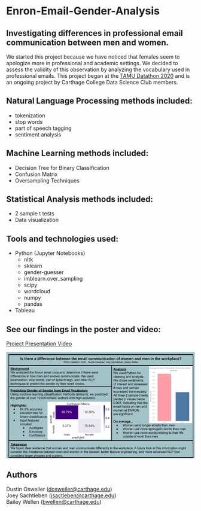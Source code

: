 # Enron-Email-Gender-Analysis
## Investigating differences in professional email communication between men and women.  

We started this project because we have noticed that females seem to apologize more in professional and academic settings. We decided to assess the validity of this observation by analyzing the vocabulary used in professional emails. This project began at the [TAMU Datathon 2020](https://tamudatathon.com/) and is an ongoing project by Carthage College Data Science Club members.  

  
## Natural Language Processing methods included:  
* tokenization  
* stop words 
* part of speech tagging  
* sentiment analysis  
 
## Machine Learning methods included:  
* Decision Tree for Binary Classification  
* Confusion Matrix  
* Oversampling Techniques  

## Statistical Analysis methods included:  
* 2 sample t tests  
* Data visualization  

## Tools and technologies used:  
* Python (Jupyter Notebooks)  
    * nltk  
    * sklearn  
    * gender-guesser
    * imblearn.over_sampling  
    * scipy  
    * wordcloud  
    * numpy  
    * pandas  
* Tableau  

## See our findings in the poster and video:  

[Project Presentation Video](https://www.youtube.com/watch?v=OcqLI3W5q8c&feature=emb_logo&ab_channel=DustinOsweiler)

!["Enron_Gender_Poster"](enron_gender_poster.jpg)  


## Authors  
Dustin Osweiler (dosweiler@carthage.edu)  
Joey Sachtleben (jsactleben@carthage.edu)  
Bailey Wellen (bwellen@carthage.edu)  

